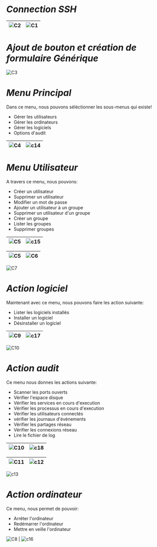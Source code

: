 # ***Connection SSH***
![C2](https://github.com/user-attachments/assets/5d303306-05b4-4cb6-adee-ca18633cc110) | ![C1](https://github.com/user-attachments/assets/87f5a26e-d6db-47c2-85c2-01d08b4dcb6d)
|-------------------|-------------------|

# ***Ajout de bouton et création de formulaire Générique***
![C3](https://github.com/user-attachments/assets/3a304eb6-ec33-40b9-83cb-5fd2f433eb60)

# ***Menu Principal***
Dans ce menu, nous pouvons séléctionner les sous-menus qui existe!
  - Gérer les utilisateurs
  - Gérer les ordinateurs
  - Gérer les logiciels
  - Options d'audit

![C4](https://github.com/user-attachments/assets/9c4fa83e-fcd2-41fb-9a9f-4589a32f574e) |  ![c14](https://github.com/user-attachments/assets/6e14c5cd-dba7-4d49-8966-24fe073e3c66)
|-------------------|-------------------|

# ***Menu Utilisateur***
A travers ce menu, nous pouvons:
  - Créer un utilisateur
  - Supprimer un utilisateur
  - Modifier un mot de passe
  - Ajouter un utilisateur à un groupe
  - Supprimer un utilisateur d'un groupe
  - Créer un groupe
  - Lister les groupes
  - Supprimer groupes
    
![C5](https://github.com/user-attachments/assets/52eba6c4-8c25-4dcc-a7ed-5c2c8709a450) |  ![c15](https://github.com/user-attachments/assets/dd7da380-875d-41ae-ab45-2d1a722f731a)
|-------------------|-------------------|

![C5](https://github.com/user-attachments/assets/adc7eb79-17bc-48ff-b3ed-3e773b6b1a8d) |  ![C6](https://github.com/user-attachments/assets/11943a2e-ca2c-4414-85aa-830da0fe6d1e)
|-------------------|-------------------|

![C7](https://github.com/user-attachments/assets/65867b65-8e6c-4b8c-9608-53e9545fa4a5)

# ***Action logiciel***
Maintenant avec ce menu, nous pouvons faire les action suivante:
  - Lister les logiciels installés
  - Installer un logiciel
  - Désinstaller un logiciel

![C9](https://github.com/user-attachments/assets/dd349101-e0e6-4ff5-988a-bed66fdafb65) | ![c17](https://github.com/user-attachments/assets/457dca7c-045f-4d74-83ee-9fd714804ef8)
|-------------------|-------------------|

![C10](https://github.com/user-attachments/assets/01719ec9-0c6a-4900-8315-6095ecabeca5)

# ***Action audit***
Ce menu nous donnes les actions suivante:
  - Scanner les ports ouverts
  - Vérifier l'espace disque
  - Vérifier les services en cours d'execution
  - Vérifier les processus en cours d'execution
  - Vérifier les utilisateurs connectés
  - vérifier les journaux d'événements
  - Vérifier les partages réseau
  - Vérifier les connexions réseau
  - Lire le fichier de log

![C10](https://github.com/user-attachments/assets/1c146680-3254-461b-a1e7-7406d1d63c26) | ![c18](https://github.com/user-attachments/assets/607a7cda-90d6-4631-83c1-b74cb80d6f3f)
|-------------------|-------------------|

![C11](https://github.com/user-attachments/assets/00e97a9d-9c9c-43a7-aedf-9c3c1dd16253) | ![c12](https://github.com/user-attachments/assets/6f31d424-2e09-4744-9637-33d3e20c19b8)
|-------------------|-------------------|

![c13](https://github.com/user-attachments/assets/f19ac6ab-9be5-4384-b925-12db8a067329)

# ***Action ordinateur***
Ce menu, nous permet de pouvoir:
  - Arrêter l'ordinateur
  - Redémarrer l'ordinateur
  - Mettre en veille l'ordinateur

![C8](https://github.com/user-attachments/assets/d3310624-5fc1-493b-934d-07026e25af4d) | ![c16](https://github.com/user-attachments/assets/9606a0b6-b2bf-471d-aa8a-ae49e9ce6e13)









